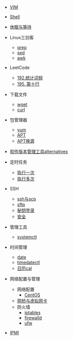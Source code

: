 * [VIM](/vim.md)
* [Shell](/shell.md)
* [休眠与等待](/sleep-and-wait.md)
* Linux三剑客
    * [grep](/grep.md)
    * [sed](/sed.md)
    * [awk](/awk.md)
* LeetCode
    * [192.统计词频](/leetcode/word-frequency.md)
    * [195. 第十行](/leetcode/tenth-line.md)
* 下载文件
    * [wget](/wget.md)
    * [curl](/curl.md)
* 包管理器
    * [yum](/package/yum.md)
    * [APT](/package/apt.md)
    * [APT换源](/package/apt-sources.md)
* [软件版本管理工具alternatives](alternatives.md)
* 定时任务
    * [执行一次](/at.md)
    * [执行多次](/crontab.md)
* SSH
    * [ssh与scp](/ssh-and-scp.md)
    * [sftp](/sftp.md)
    * [秘钥登录](/ssh-login-without-password.md)
    * [安全](/linux-ssh-change-port-and-prohibit-password.md)
* 管理工具
    * [systemctl](/systemctl.md)
    
* 时间管理
    * [date](/time/date.md)
    * [timedatectl](/time/timedatectl.md)
    * [日历cal](/time/cal.md)
* 网络配置与管理
    * 网络配置
        * [CentOS](/centos-network-config.md)
    * [网桥与虚拟网卡](/bridge-and-vlan.md)   
    * 防火墙
        * [iptables](/firewall-iptables.md)
        * [firewalld](firewall-firewalld.md)
        * [ufw](/firewall-ufw.md)
* [IPMI](/ipmi.md)
